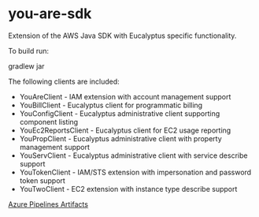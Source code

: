 you-are-sdk
===========
Extension of the AWS Java SDK with Eucalyptus specific functionality.

To build run:
 
  gradlew jar

The following clients are included:

* YouAreClient - IAM extension with account management support
* YouBillClient - Eucalyptus client for programmatic billing
* YouConfigClient - Eucalyptus administrative client supporting component listing
* YouEc2ReportsClient - Eucalyptus client for EC2 usage reporting
* YouPropClient - Eucalyptus administrative client with property management support
* YouServClient - Eucalyptus administrative client with service describe support
* YouTokenClient - IAM/STS extension with impersonation and password token support
* YouTwoClient - EC2 extension with instance type describe support

[Azure Pipelines Artifacts](https://dev.azure.com/sjones4/eucalyptus/_packaging?_a=package&feed=maven&package=com.github.sjones4%3Ayou-are-sdk&protocolType=maven)
